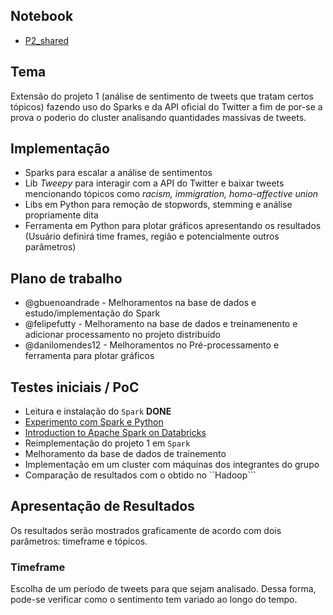 ## Notebook
* [P2_shared](https://databricks-prod-cloudfront.cloud.databricks.com/public/4027ec902e239c93eaaa8714f173bcfc/5192146202502476/1360120709539235/3726768190525689/latest.html)

## Tema

Extensão do projeto 1 (análise de sentimento de tweets que tratam certos tópicos) fazendo uso do Sparks e da API oficial do Twitter a fim de por-se a prova o poderio do cluster analisando quantidades massivas de tweets.

## Implementação

* Sparks para escalar a análise de sentimentos
* Lib *Tweepy* para interagir com a API do Twitter e baixar tweets mencionando tópicos como *racism, immigration, homo-affective union*
* Libs em Python para remoção de stopwords, stemming e análise propriamente dita
* Ferramenta em Python para plotar gráficos apresentando os resultados (Usuário definirá time frames, região e potencialmente outros parâmetros)

## Plano de trabalho

* @gbuenoandrade - Melhoramentos na  base de dados e estudo/implementação do Spark
* @felipefutty - Melhoramento na base de dados e treinamenento e adicionar processamento no projeto distribuído
* @danilomendes12 - Melhoramentos no Pré-processamento e ferramenta para plotar gráficos

## Testes iniciais / PoC
* Leitura e instalação do ``Spark`` **DONE**
* [Experimento com Spark e Python](http://www.ic.unicamp.br/~islene/2s2017-mc855/explorando-spark.html)
* [Introduction to Apache Spark on Databricks](https://docs.databricks.com/_static/notebooks/gentle-introduction-to-apache-spark.html)
* Reimplementação do projeto 1 em ``Spark``
* Melhoramento da base de dados de trainemento
* Implementação em um cluster com máquinas dos integrantes do grupo
* Comparação de resultados com o obtido no ``Hadoop```

## Apresentação de Resultados

Os resultados serão mostrados graficamente de acordo com dois parâmetros: timeframe e tópicos.
 
### Timeframe

Escolha de um período de tweets para que sejam analisado. Dessa forma, pode-se verificar como o sentimento tem variado ao longo do tempo. 